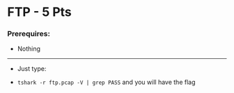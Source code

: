 # FTP - 5 Pts

### Prerequires:

- Nothing

-----------------

- Just type:

- `tshark -r ftp.pcap -V | grep PASS` and you will have the flag
